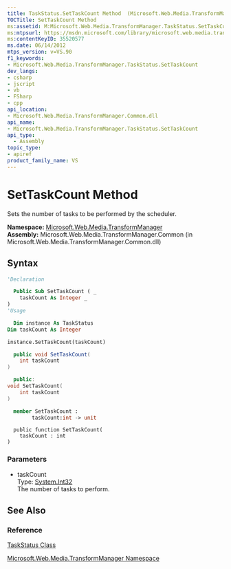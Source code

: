 ```yaml
---
title: TaskStatus.SetTaskCount Method  (Microsoft.Web.Media.TransformManager)
TOCTitle: SetTaskCount Method
ms:assetid: M:Microsoft.Web.Media.TransformManager.TaskStatus.SetTaskCount(System.Int32)
ms:mtpsurl: https://msdn.microsoft.com/library/microsoft.web.media.transformmanager.taskstatus.settaskcount(v=VS.90)
ms:contentKeyID: 35520577
ms.date: 06/14/2012
mtps_version: v=VS.90
f1_keywords:
- Microsoft.Web.Media.TransformManager.TaskStatus.SetTaskCount
dev_langs:
- csharp
- jscript
- vb
- FSharp
- cpp
api_location:
- Microsoft.Web.Media.TransformManager.Common.dll
api_name:
- Microsoft.Web.Media.TransformManager.TaskStatus.SetTaskCount
api_type:
  - Assembly
topic_type:
- apiref
product_family_name: VS
---
```


# SetTaskCount Method

Sets the number of tasks to be performed by the scheduler.

**Namespace:**  [Microsoft.Web.Media.TransformManager](microsoft-web-media-transformmanager-namespace.md)  
**Assembly:**  Microsoft.Web.Media.TransformManager.Common (in Microsoft.Web.Media.TransformManager.Common.dll)

## Syntax

```vb
'Declaration

  Public Sub SetTaskCount ( _
    taskCount As Integer _
)
'Usage

  Dim instance As TaskStatus
Dim taskCount As Integer

instance.SetTaskCount(taskCount)
```

```csharp
  public void SetTaskCount(
    int taskCount
)
```

```cpp
  public:
void SetTaskCount(
    int taskCount
)
```

``` fsharp
  member SetTaskCount :
        taskCount:int -> unit
```

```jscript
  public function SetTaskCount(
    taskCount : int
)
```

### Parameters

  - taskCount  
    Type: [System.Int32](https://msdn.microsoft.com/library/td2s409d)  
    The number of tasks to perform.  

## See Also

### Reference

[TaskStatus Class](taskstatus-class-microsoft-web-media-transformmanager.md)

[Microsoft.Web.Media.TransformManager Namespace](microsoft-web-media-transformmanager-namespace.md)
